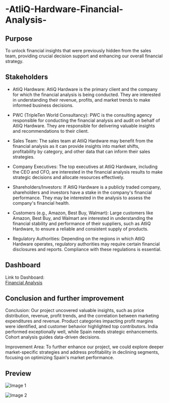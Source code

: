 # -AtliQ-Hardware-Financial-Analysis-
## Purpose
To unlock financial insights that were previously hidden from the sales team, providing crucial decision support and enhancing our overall financial strategy.
## Stakeholders
* AtliQ Hardware: AtliQ Hardware is the primary client and the company for which the financial analysis is being conducted. They are interested in understanding their revenue, profits, and market trends to make informed business decisions.

* PWC (TripleTen World Consultancy): PWC is the consulting agency responsible for conducting the financial analysis and audit on behalf of AtliQ Hardware. They are responsible for delivering valuable insights and recommendations to their client.

* Sales Team: The sales team at AtliQ Hardware may benefit from the financial analysis as it can provide insights into market shifts, profitability by category, and other data that can inform their sales strategies.

* Company Executives: The top executives at AtliQ Hardware, including the CEO and CFO, are interested in the financial analysis results to make strategic decisions and allocate resources effectively.

* Shareholders/Investors: If AtliQ Hardware is a publicly traded company, shareholders and investors have a stake in the company's financial performance. They may be interested in the analysis to assess the company's financial health.

* Customers (e.g., Amazon, Best Buy, Walmart): Large customers like Amazon, Best Buy, and Walmart are interested in understanding the financial stability and performance of their suppliers, such as AtliQ Hardware, to ensure a reliable and consistent supply of products.

* Regulatory Authorities: Depending on the regions in which AtliQ Hardware operates, regulatory authorities may require certain financial disclosures and reports. Compliance with these regulations is essential.
## Dashboard
Link to Dashboard: <br>
[Financial Analysis](https://public.tableau.com/views/FinalProject_16975079732720/Dashboard1?:language=en-US&:display_count=n&:origin=viz_share_link)
## Conclusion and further improvement
Conclusion: Our project uncovered valuable insights, such as price distribution, revenue, profit trends, and the correlation between marketing expenditures and revenue. Product categories impacting profit margins were identified, and customer behavior highlighted top contributors. India performed exceptionally well, while Spain needs strategic enhancements. Cohort analysis guides data-driven decisions.

Improvement Area: To further enhance our project, we could explore deeper market-specific strategies and address profitability in declining segments, focusing on optimizing Spain's market performance.

## Preview
![Image 1](https://github.com/kaizermm/-AtliQ-Hardware---Financial-Analysis-/assets/121756502/55624407-9a64-4e34-86f4-364b5e213f4c)

![Image 2](https://github.com/kaizermm/-AtliQ-Hardware---Financial-Analysis-/assets/121756502/0143aa54-88d1-4481-af99-4c5249585d35)






